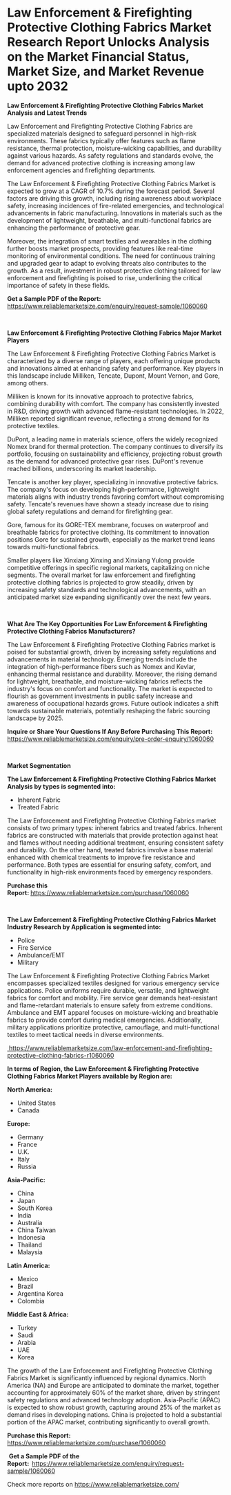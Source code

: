 <p><h1>Law Enforcement & Firefighting Protective Clothing Fabrics Market Research Report Unlocks Analysis on the Market Financial Status, Market Size, and Market Revenue upto 2032</h1></p><p><strong>Law Enforcement & Firefighting Protective Clothing Fabrics Market Analysis and Latest Trends</strong></p>
<p><p>Law Enforcement and Firefighting Protective Clothing Fabrics are specialized materials designed to safeguard personnel in high-risk environments. These fabrics typically offer features such as flame resistance, thermal protection, moisture-wicking capabilities, and durability against various hazards. As safety regulations and standards evolve, the demand for advanced protective clothing is increasing among law enforcement agencies and firefighting departments.</p><p>The Law Enforcement & Firefighting Protective Clothing Fabrics Market is expected to grow at a CAGR of 10.7% during the forecast period. Several factors are driving this growth, including rising awareness about workplace safety, increasing incidences of fire-related emergencies, and technological advancements in fabric manufacturing. Innovations in materials such as the development of lightweight, breathable, and multi-functional fabrics are enhancing the performance of protective gear.</p><p>Moreover, the integration of smart textiles and wearables in the clothing further boosts market prospects, providing features like real-time monitoring of environmental conditions. The need for continuous training and upgraded gear to adapt to evolving threats also contributes to the growth. As a result, investment in robust protective clothing tailored for law enforcement and firefighting is poised to rise, underlining the critical importance of safety in these fields.</p></p>
<p><strong>Get a Sample PDF of the Report:&nbsp;</strong> <a href="https://www.reliablemarketsize.com/enquiry/request-sample/1060060?utm_campaign=2804&utm_medium=2&utm_source=Github&utm_content=ia&utm_term=22032025&utm_id=law-enforcement-firefighting-protective-clothing-fabrics">https://www.reliablemarketsize.com/enquiry/request-sample/1060060</a></p>
<p>&nbsp;</p>
<p><strong>Law Enforcement & Firefighting Protective Clothing Fabrics Major Market Players</strong></p>
<p><p>The Law Enforcement & Firefighting Protective Clothing Fabrics Market is characterized by a diverse range of players, each offering unique products and innovations aimed at enhancing safety and performance. Key players in this landscape include Milliken, Tencate, Dupont, Mount Vernon, and Gore, among others.</p><p>Milliken is known for its innovative approach to protective fabrics, combining durability with comfort. The company has consistently invested in R&D, driving growth with advanced flame-resistant technologies. In 2022, Milliken reported significant revenue, reflecting a strong demand for its protective textiles.</p><p>DuPont, a leading name in materials science, offers the widely recognized Nomex brand for thermal protection. The company continues to diversify its portfolio, focusing on sustainability and efficiency, projecting robust growth as the demand for advanced protective gear rises. DuPont's revenue reached billions, underscoring its market leadership.</p><p>Tencate is another key player, specializing in innovative protective fabrics. The company's focus on developing high-performance, lightweight materials aligns with industry trends favoring comfort without compromising safety. Tencate's revenues have shown a steady increase due to rising global safety regulations and demand for firefighting gear.</p><p>Gore, famous for its GORE-TEX membrane, focuses on waterproof and breathable fabrics for protective clothing. Its commitment to innovation positions Gore for sustained growth, especially as the market trend leans towards multi-functional fabrics.</p><p>Smaller players like Xinxiang Xinxing and Xinxiang Yulong provide competitive offerings in specific regional markets, capitalizing on niche segments. The overall market for law enforcement and firefighting protective clothing fabrics is projected to grow steadily, driven by increasing safety standards and technological advancements, with an anticipated market size expanding significantly over the next few years.</p></p>
<p>&nbsp;</p>
<p><strong>What Are The Key Opportunities For Law Enforcement & Firefighting Protective Clothing Fabrics Manufacturers?</strong></p>
<p><p>The Law Enforcement & Firefighting Protective Clothing Fabrics market is poised for substantial growth, driven by increasing safety regulations and advancements in material technology. Emerging trends include the integration of high-performance fibers such as Nomex and Kevlar, enhancing thermal resistance and durability. Moreover, the rising demand for lightweight, breathable, and moisture-wicking fabrics reflects the industry's focus on comfort and functionality. The market is expected to flourish as government investments in public safety increase and awareness of occupational hazards grows. Future outlook indicates a shift towards sustainable materials, potentially reshaping the fabric sourcing landscape by 2025.</p></p>
<p><strong>Inquire or Share Your Questions If Any Before Purchasing This Report:</strong> <a href="https://www.reliablemarketsize.com/enquiry/pre-order-enquiry/1060060?utm_campaign=2804&utm_medium=2&utm_source=Github&utm_content=ia&utm_term=22032025&utm_id=law-enforcement-firefighting-protective-clothing-fabrics">https://www.reliablemarketsize.com/enquiry/pre-order-enquiry/1060060</a></p>
<p>&nbsp;</p>
<p><strong>Market Segmentation</strong></p>
<p><strong>The Law Enforcement & Firefighting Protective Clothing Fabrics Market Analysis by types is segmented into:</strong></p>
<p><ul><li>Inherent Fabric</li><li>Treated Fabric</li></ul></p>
<p><p>The Law Enforcement and Firefighting Protective Clothing Fabrics market consists of two primary types: inherent fabrics and treated fabrics. Inherent fabrics are constructed with materials that provide protection against heat and flames without needing additional treatment, ensuring consistent safety and durability. On the other hand, treated fabrics involve a base material enhanced with chemical treatments to improve fire resistance and performance. Both types are essential for ensuring safety, comfort, and functionality in high-risk environments faced by emergency responders.</p></p>
<p><strong>Purchase this Report:&nbsp;</strong><a href="https://www.reliablemarketsize.com/purchase/1060060?utm_campaign=2804&utm_medium=2&utm_source=Github&utm_content=ia&utm_term=22032025&utm_id=law-enforcement-firefighting-protective-clothing-fabrics">https://www.reliablemarketsize.com/purchase/1060060</a></p>
<p>&nbsp;</p>
<p><strong>The Law Enforcement & Firefighting Protective Clothing Fabrics Market Industry Research by Application is segmented into:</strong></p>
<p><ul><li>Police</li><li>Fire Service</li><li>Ambulance/EMT</li><li>Military</li></ul></p>
<p><p>The Law Enforcement & Firefighting Protective Clothing Fabrics Market encompasses specialized textiles designed for various emergency service applications. Police uniforms require durable, versatile, and lightweight fabrics for comfort and mobility. Fire service gear demands heat-resistant and flame-retardant materials to ensure safety from extreme conditions. Ambulance and EMT apparel focuses on moisture-wicking and breathable fabrics to provide comfort during medical emergencies. Additionally, military applications prioritize protective, camouflage, and multi-functional textiles to meet tactical needs in diverse environments.</p></p>
<p><a href="https://www.reliablemarketsize.com/law-enforcement-and-firefighting-protective-clothing-fabrics-r1060060?utm_campaign=2804&utm_medium=2&utm_source=Github&utm_content=ia&utm_term=22032025&utm_id=law-enforcement-firefighting-protective-clothing-fabrics">&nbsp;https://www.reliablemarketsize.com/law-enforcement-and-firefighting-protective-clothing-fabrics-r1060060</a></p>
<p><strong>In terms of Region, the Law Enforcement & Firefighting Protective Clothing Fabrics Market Players available by Region are:</strong></p>
<p>
    <p> <strong> North America: </strong>
        <ul>
            <li>United States</li>
            <li>Canada</li>
        </ul>
        </p> 
    <p> <strong> Europe: </strong>
        <ul>
            <li>Germany</li>
            <li>France</li>
            <li>U.K.</li>
            <li>Italy</li>
            <li>Russia</li>
        </ul>
        </p> 
    <p> <strong> Asia-Pacific: </strong>
        <ul>
            <li>China</li>
            <li>Japan</li>
            <li>South Korea</li>
            <li>India</li>
            <li>Australia</li>
            <li>China Taiwan</li>
            <li>Indonesia</li>
            <li>Thailand</li>
            <li>Malaysia</li>
        </ul>
        </p> 
    <p> <strong> Latin America: </strong>
        <ul>
            <li>Mexico</li>
            <li>Brazil</li>
            <li>Argentina Korea</li>
            <li>Colombia</li>
        </ul>
        </p> 
    <p> <strong> Middle East & Africa: </strong>
        <ul>
            <li>Turkey</li>
            <li>Saudi</li>
            <li>Arabia</li>
            <li>UAE</li>
            <li>Korea</li>
        </ul>
    </p>
    </p>
<p><p>The growth of the Law Enforcement and Firefighting Protective Clothing Fabrics Market is significantly influenced by regional dynamics. North America (NA) and Europe are anticipated to dominate the market, together accounting for approximately 60% of the market share, driven by stringent safety regulations and advanced technology adoption. Asia-Pacific (APAC) is expected to show robust growth, capturing around 25% of the market as demand rises in developing nations. China is projected to hold a substantial portion of the APAC market, contributing significantly to overall growth.</p></p>
<p><strong>Purchase this Report: </strong><a href="https://www.reliablemarketsize.com/purchase/1060060?utm_campaign=2804&utm_medium=2&utm_source=Github&utm_content=ia&utm_term=22032025&utm_id=law-enforcement-firefighting-protective-clothing-fabrics">https://www.reliablemarketsize.com/purchase/1060060</a></p>
<p>&nbsp;<strong>Get a Sample PDF of the Report:&nbsp;&nbsp;</strong><a href="https://www.reliablemarketsize.com/enquiry/request-sample/1060060?utm_campaign=2804&utm_medium=2&utm_source=Github&utm_content=ia&utm_term=22032025&utm_id=law-enforcement-firefighting-protective-clothing-fabrics">https://www.reliablemarketsize.com/enquiry/request-sample/1060060</a></p>
<p><strong></strong></p>
<p>Check more reports on <a href="https://www.reliablemarketsize.com/?utm_campaign=2804&utm_medium=2&utm_source=Github&utm_content=ia&utm_term=22032025&utm_id=law-enforcement-firefighting-protective-clothing-fabrics">https://www.reliablemarketsize.com/</a></p>